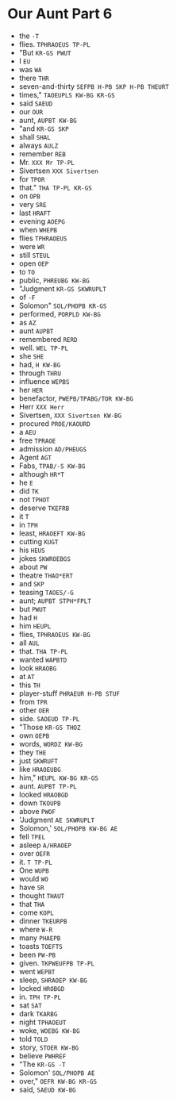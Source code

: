 # Our Aunt Part 6

* the `-T`
* flies. `TPHRAOEUS TP-PL`
* "But `KR-GS PWUT`
* I `EU`
* was `WA`
* there `THR`
* seven-and-thirty `SEFPB H-PB SKP H-PB THEURT`
* times," `TAOEUPLS KW-BG KR-GS`
* said `SAEUD`
* our `OUR`
* aunt, `AUPBT KW-BG`
* "and `KR-GS SKP`
* shall `SHAL`
* always `AULZ`
* remember `REB`
* Mr. `XXX Mr TP-PL`
* Sivertsen `XXX Sivertsen`
* for `TPOR`
* that." `THA TP-PL KR-GS`
* on `OPB`
* very `SRE`
* last `HRAFT`
* evening `AOEPG`
* when `WHEPB`
* flies `TPHRAOEUS`
* were `WR`
* still `STEUL`
* open `OEP`
* to `TO`
* public, `PHREUBG KW-BG`
* "Judgment `KR-GS SKWRUPLT`
* of `-F`
* Solomon" `SOL/PHOPB KR-GS`
* performed, `PORPLD KW-BG`
* as `AZ`
* aunt `AUPBT`
* remembered `RERD`
* well. `WEL TP-PL`
* she `SHE`
* had, `H KW-BG`
* through `THRU`
* influence `WEPBS`
* her `HER`
* benefactor, `PWEPB/TPABG/TOR KW-BG`
* Herr `XXX Herr`
* Sivertsen, `XXX Sivertsen KW-BG`
* procured `PROE/KAOURD`
* a `AEU`
* free `TPRAOE`
* admission `AD/PHEUGS`
* Agent `AGT`
* Fabs, `TPAB/-S KW-BG`
* although `HR*T`
* he `E`
* did `TK`
* not `TPHOT`
* deserve `TKEFRB`
* it `T`
* in `TPH`
* least, `HRAOEFT KW-BG`
* cutting `KUGT`
* his `HEUS`
* jokes `SKWROEBGS`
* about `PW`
* theatre `THAO*ERT`
* and `SKP`
* teasing `TAOES/-G`
* aunt; `AUPBT STPH*FPLT`
* but `PWUT`
* had `H`
* him `HEUPL`
* flies, `TPHRAOEUS KW-BG`
* all `AUL`
* that. `THA TP-PL`
* wanted `WAPBTD`
* look `HRAOBG`
* at `AT`
* this `TH`
* player-stuff `PHRAEUR H-PB STUF`
* from `TPR`
* other `OER`
* side. `SAOEUD TP-PL`
* "Those `KR-GS THOZ`
* own `OEPB`
* words, `WORDZ KW-BG`
* they `THE`
* just `SKWRUFT`
* like `HRAOEUBG`
* him," `HEUPL KW-BG KR-GS`
* aunt. `AUPBT TP-PL`
* looked `HRAOBGD`
* down `TKOUPB`
* above `PWOF`
* 'Judgment `AE SKWRUPLT`
* Solomon,' `SOL/PHOPB KW-BG AE`
* fell `TPEL`
* asleep `A/HRAOEP`
* over `OEFR`
* it. `T TP-PL`
* One `WUPB`
* would `WO`
* have `SR`
* thought `THAUT`
* that `THA`
* come `KOPL`
* dinner `TKEURPB`
* where `W-R`
* many `PHAEPB`
* toasts `TOEFTS`
* been `PW-PB`
* given. `TKPWEUFPB TP-PL`
* went `WEPBT`
* sleep, `SHRAOEP KW-BG`
* locked `HROBGD`
* in. `TPH TP-PL`
* sat `SAT`
* dark `TKARBG`
* night `TPHAOEUT`
* woke, `WOEBG KW-BG`
* told `TOLD`
* story, `STOER KW-BG`
* believe `PWHREF`
* "The `KR-GS -T`
* Solomon' `SOL/PHOPB AE`
* over," `OEFR KW-BG KR-GS`
* said, `SAEUD KW-BG`
